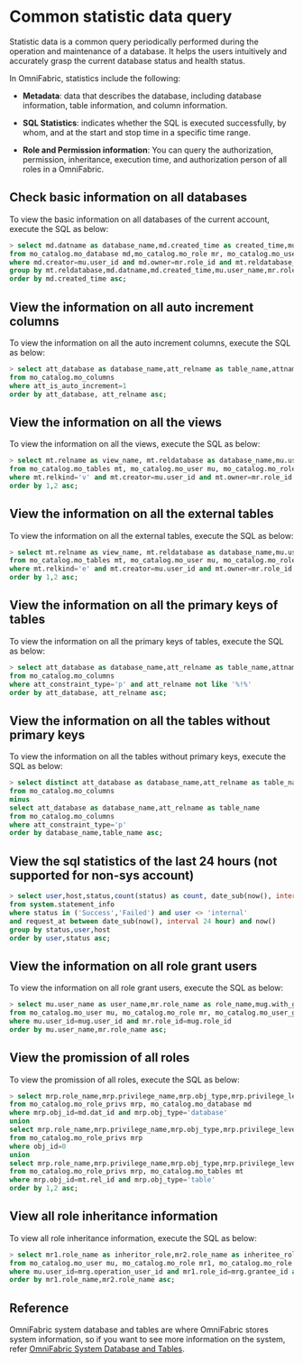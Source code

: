 # Common statistic data query

Statistic data is a common query periodically performed during the operation and maintenance of a database. It helps the users intuitively and accurately grasp the current database status and health status.

In OmniFabric, statistics include the following:

- **Metadata**: data that describes the database, including database information, table information, and column information.

- **SQL Statistics**: indicates whether the SQL is executed successfully, by whom, and at the start and stop time in a specific time range.

- **Role and Permission information**: You can query the authorization, permission, inheritance, execution time, and authorization person of all roles in a OmniFabric.

## Check basic information on all databases

To view the basic information on all databases of the current account, execute the SQL as below:

```sql
> select md.datname as database_name,md.created_time as created_time,mu.user_name as creator, mr.role_name as owner_role, count(mt.reldatabase) as total_tables
from mo_catalog.mo_database md,mo_catalog.mo_role mr, mo_catalog.mo_user mu, mo_catalog.mo_tables mt
where md.creator=mu.user_id and md.owner=mr.role_id and mt.reldatabase_id=md.dat_id
group by mt.reldatabase,md.datname,md.created_time,mu.user_name,mr.role_name
order by md.created_time asc;
```

## View the information on all auto increment columns

To view the information on all the auto increment columns, execute the SQL as below:

```sql
> select att_database as database_name,att_relname as table_name,attname as column_name
from mo_catalog.mo_columns
where att_is_auto_increment=1
order by att_database, att_relname asc;
```

## View the information on all the views

To view the information on all the views, execute the SQL as below:

```sql
> select mt.relname as view_name, mt.reldatabase as database_name,mu.user_name as created_user,mr.role_name as owner_role,mt.created_time
from mo_catalog.mo_tables mt, mo_catalog.mo_user mu, mo_catalog.mo_role mr
where mt.relkind='v' and mt.creator=mu.user_id and mt.owner=mr.role_id
order by 1,2 asc;
```

## View the information on all the external tables

To view the information on all the external tables, execute the SQL as below:

```sql
> select mt.relname as view_name, mt.reldatabase as database_name,mu.user_name as created_user,mr.role_name as owner_role,mt.created_time
from mo_catalog.mo_tables mt, mo_catalog.mo_user mu, mo_catalog.mo_role mr
where mt.relkind='e' and mt.creator=mu.user_id and mt.owner=mr.role_id
order by 1,2 asc;
```

## View the information on all the primary keys of tables

To view the information on all the primary keys of tables, execute the SQL as below:

```sql
> select att_database as database_name,att_relname as table_name,attname as column_name
from mo_catalog.mo_columns
where att_constraint_type='p' and att_relname not like '%!%'
order by att_database, att_relname asc;
```

## View the information on all the tables without primary keys

To view the information on all the tables without primary keys, execute the SQL as below:

```sql
> select distinct att_database as database_name,att_relname as table_name
from mo_catalog.mo_columns
minus
select att_database as database_name,att_relname as table_name
from mo_catalog.mo_columns
where att_constraint_type='p'
order by database_name,table_name asc;
```

## View the sql statistics of the last 24 hours (not supported for non-sys account)

```sql
> select user,host,status,count(status) as count, date_sub(now(), interval 24 hour) as start_time, now() as end_time
from system.statement_info
where status in ('Success','Failed') and user <> 'internal'
and request_at between date_sub(now(), interval 24 hour) and now()
group by status,user,host
order by user,status asc;
```

## View the information on all role grant users

To view the information on all role grant users, execute the SQL as below:

```sql
> select mu.user_name as user_name,mr.role_name as role_name,mug.with_grant_option
from mo_catalog.mo_user mu, mo_catalog.mo_role mr, mo_catalog.mo_user_grant mug
where mu.user_id=mug.user_id and mr.role_id=mug.role_id
order by mu.user_name,mr.role_name asc;
```

## View the promission of all roles

To view the promission of all roles, execute the SQL as below:

```sql
> select mrp.role_name,mrp.privilege_name,mrp.obj_type,mrp.privilege_level,md.datname as object_name,with_grant_option
from mo_catalog.mo_role_privs mrp, mo_catalog.mo_database md
where mrp.obj_id=md.dat_id and mrp.obj_type='database'
union
select mrp.role_name,mrp.privilege_name,mrp.obj_type,mrp.privilege_level,'*',with_grant_option
from mo_catalog.mo_role_privs mrp
where obj_id=0
union
select mrp.role_name,mrp.privilege_name,mrp.obj_type,mrp.privilege_level,mt.relname as object_name,with_grant_option
from mo_catalog.mo_role_privs mrp, mo_catalog.mo_tables mt
where mrp.obj_id=mt.rel_id and mrp.obj_type='table'
order by 1,2 asc;
```

## View all role inheritance information

To view all role inheritance information, execute the SQL as below:

```sql
> select mr1.role_name as inheritor_role,mr2.role_name as inheritee_role,mu.user_name as operator_user,mrg.granted_time,mrg.with_grant_option
from mo_catalog.mo_user mu, mo_catalog.mo_role mr1, mo_catalog.mo_role mr2,mo_catalog.mo_role_grant mrg
where mu.user_id=mrg.operation_user_id and mr1.role_id=mrg.grantee_id and mr2.role_id=mrg.granted_id
order by mr1.role_name,mr2.role_name asc;
```

## Reference

OmniFabric system database and tables are where OmniFabric stores system information, so if you want to see more information on the system, refer [OmniFabric System Database and Tables](../Reference/System-tables.md).
